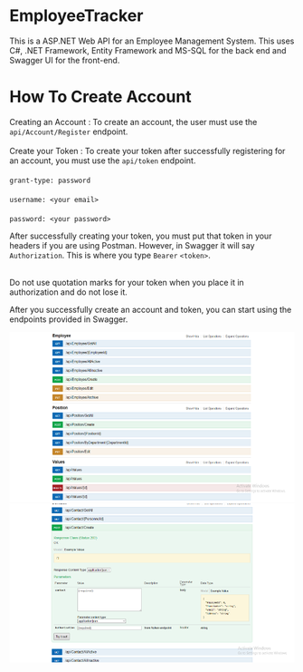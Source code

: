 # EmployeeTracker
This is a ASP.NET Web API for an Employee Management System. This uses C#, .NET Framework, Entity Framework and MS-SQL  for the back end and Swagger UI for the front-end.

# How To Create Account
Creating an Account : To create an account, the user must use the `api/Account/Register` endpoint. 
<br/>
<br/>
Create your Token : To create your token after successfully registering for an account, you must use the `api/token` endpoint. 
<br>
<br/>
`grant-type: password`<br/><br/>
`username: <your email>` <br/><br/>
`password: <your password>`<br/>


After successfully creating your token, you must put that token in your headers if you are using Postman. However, in Swagger it will say `Authorization`. This is where you type `Bearer` `<token>`.
<br>
<br/>

Do not use quotation marks for your token when you place it in authorization and do not lose it.

After you successfully create an account and token, you can start using the endpoints provided in Swagger. 

<img src="/EmployeeTrackerScreenshotFour.png" height="300px"/>

<img src="/EmployeeTrackerScreenshotSix.png" height="280px"/>
